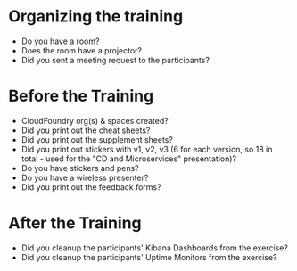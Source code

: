 # Organizing the training
- Do you have a room?
- Does the room have a projector?
- Did you sent a meeting request to the participants?

# Before the Training
- CloudFoundry org(s) & spaces created?
- Did you print out the cheat sheets?
- Did you print out the supplement sheets?
- Did you print out stickers with v1, v2, v3 (6 for each version, so 18 in total - used for the "CD and Microservices" presentation)?
- Do you have stickers and pens?
- Do you have a wireless presenter?
- Did you print out the feedback forms?

# After the Training
- Did you cleanup the participants' Kibana Dashboards from the exercise?
- Did you cleanup the participants' Uptime Monitors from the exercise?
